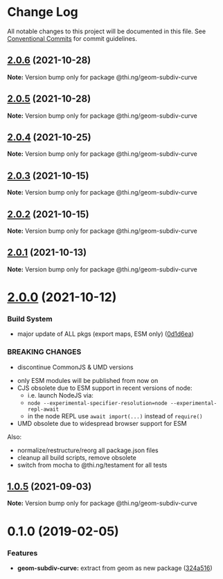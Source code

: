 # Change Log

All notable changes to this project will be documented in this file.
See [Conventional Commits](https://conventionalcommits.org) for commit guidelines.

## [2.0.6](https://github.com/thi-ng/umbrella/compare/@thi.ng/geom-subdiv-curve@2.0.5...@thi.ng/geom-subdiv-curve@2.0.6) (2021-10-28)

**Note:** Version bump only for package @thi.ng/geom-subdiv-curve





## [2.0.5](https://github.com/thi-ng/umbrella/compare/@thi.ng/geom-subdiv-curve@2.0.4...@thi.ng/geom-subdiv-curve@2.0.5) (2021-10-28)

**Note:** Version bump only for package @thi.ng/geom-subdiv-curve





## [2.0.4](https://github.com/thi-ng/umbrella/compare/@thi.ng/geom-subdiv-curve@2.0.3...@thi.ng/geom-subdiv-curve@2.0.4) (2021-10-25)

**Note:** Version bump only for package @thi.ng/geom-subdiv-curve





## [2.0.3](https://github.com/thi-ng/umbrella/compare/@thi.ng/geom-subdiv-curve@2.0.2...@thi.ng/geom-subdiv-curve@2.0.3) (2021-10-15)

**Note:** Version bump only for package @thi.ng/geom-subdiv-curve





## [2.0.2](https://github.com/thi-ng/umbrella/compare/@thi.ng/geom-subdiv-curve@2.0.1...@thi.ng/geom-subdiv-curve@2.0.2) (2021-10-15)

**Note:** Version bump only for package @thi.ng/geom-subdiv-curve





## [2.0.1](https://github.com/thi-ng/umbrella/compare/@thi.ng/geom-subdiv-curve@2.0.0...@thi.ng/geom-subdiv-curve@2.0.1) (2021-10-13)

**Note:** Version bump only for package @thi.ng/geom-subdiv-curve





# [2.0.0](https://github.com/thi-ng/umbrella/compare/@thi.ng/geom-subdiv-curve@1.0.5...@thi.ng/geom-subdiv-curve@2.0.0) (2021-10-12)


### Build System

* major update of ALL pkgs (export maps, ESM only) ([0d1d6ea](https://github.com/thi-ng/umbrella/commit/0d1d6ea9fab2a645d6c5f2bf2591459b939c09b6))


### BREAKING CHANGES

* discontinue CommonJS & UMD versions

- only ESM modules will be published from now on
- CJS obsolete due to ESM support in recent versions of node:
  - i.e. launch NodeJS via:
  - `node --experimental-specifier-resolution=node --experimental-repl-await`
  - in the node REPL use `await import(...)` instead of `require()`
- UMD obsolete due to widespread browser support for ESM

Also:
- normalize/restructure/reorg all package.json files
- cleanup all build scripts, remove obsolete
- switch from mocha to @thi.ng/testament for all tests






##  [1.0.5](https://github.com/thi-ng/umbrella/compare/@thi.ng/geom-subdiv-curve@1.0.4...@thi.ng/geom-subdiv-curve@1.0.5) (2021-09-03) 

**Note:** Version bump only for package @thi.ng/geom-subdiv-curve 

#  0.1.0 (2019-02-05) 

###  Features 

- **geom-subdiv-curve:** extract from geom as new package ([324a516](https://github.com/thi-ng/umbrella/commit/324a516))
